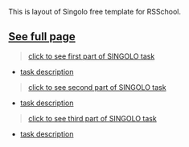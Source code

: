 This is layout of Singolo free template for RSSchool.

[**See full page**](https://lenazamnius.github.io/singolo)
---
>[click to see first part of SINGOLO task](https://lenazamnius.github.io/singolo/singolo.html)
* [task description](https://github.com/rolling-scopes-school/tasks/blob/master/tasks/markups/level-2/singolo/part-1/singolo-1-ru.md)

>[click to see second part of SINGOLO task](https://lenazamnius.github.io/singolo/singolo2.html)
* [task description](https://github.com/rolling-scopes-school/tasks/blob/master/tasks/markups/level-2/singolo/part-2/singolo-2-ru.md)

>[click to see third part of SINGOLO task](https://lenazamnius.github.io/singolo/singolo3.html)
* [task description](https://github.com/rolling-scopes-school/tasks/blob/master/tasks/markups/level-2/singolo/part-3/singolo-3-ru.md)
